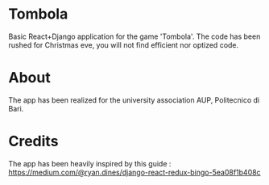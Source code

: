 # Tombola
Basic React+Django application for the game 'Tombola'. The code has been rushed for Christmas eve, you will not find efficient nor optized code.

# About
The app has been realized for the university association AUP, Politecnico di Bari.

# Credits
The app has been heavily inspired by this guide : https://medium.com/@ryan.dines/django-react-redux-bingo-5ea08f1b408c
